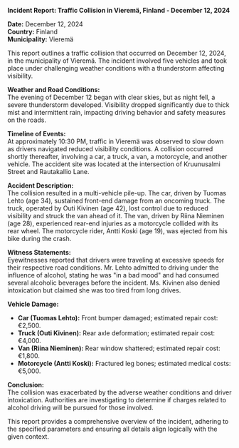 

**Incident Report: Traffic Collision in Vieremä, Finland - December 12, 2024**

**Date:** December 12, 2024  
**Country:** Finland  
**Municipality:** Vieremä  

This report outlines a traffic collision that occurred on December 12, 2024, in the municipality of Vieremä. The incident involved five vehicles and took place under challenging weather conditions with a thunderstorm affecting visibility.

**Weather and Road Conditions:**  
The evening of December 12 began with clear skies, but as night fell, a severe thunderstorm developed. Visibility dropped significantly due to thick mist and intermittent rain, impacting driving behavior and safety measures on the roads.

**Timeline of Events:**  
At approximately 10:30 PM, traffic in Vieremä was observed to slow down as drivers navigated reduced visibility conditions. A collision occurred shortly thereafter, involving a car, a truck, a van, a motorcycle, and another vehicle. The accident site was located at the intersection of Kruunusalmi Street and Rautakallio Lane.

**Accident Description:**  
The collision resulted in a multi-vehicle pile-up. The car, driven by Tuomas Lehto (age 34), sustained front-end damage from an oncoming truck. The truck, operated by Outi Kivinen (age 42), lost control due to reduced visibility and struck the van ahead of it. The van, driven by Riina Nieminen (age 28), experienced rear-end injuries as a motorcycle collided with its rear wheel. The motorcycle rider, Antti Koski (age 19), was ejected from his bike during the crash.

**Witness Statements:**  
Eyewitnesses reported that drivers were traveling at excessive speeds for their respective road conditions. Mr. Lehto admitted to driving under the influence of alcohol, stating he was "in a bad mood" and had consumed several alcoholic beverages before the incident. Ms. Kivinen also denied intoxication but claimed she was too tired from long drives.

**Vehicle Damage:**  
- **Car (Tuomas Lehto):** Front bumper damaged; estimated repair cost: €2,500.
- **Truck (Outi Kivinen):** Rear axle deformation; estimated repair cost: €4,000.
- **Van (Riina Nieminen):** Rear window shattered; estimated repair cost: €1,800.
- **Motorcycle (Antti Koski):** Fractured leg bones; estimated medical costs: €5,000.

**Conclusion:**  
The collision was exacerbated by the adverse weather conditions and driver intoxication. Authorities are investigating to determine if charges related to alcohol driving will be pursued for those involved.

This report provides a comprehensive overview of the incident, adhering to the specified parameters and ensuring all details align logically with the given context.